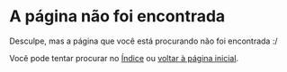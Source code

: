 # A página não foi encontrada

Desculpe, mas a página que você está procurando não foi encontrada :/

Você pode tentar procurar no [Índice](/manual/home.md) ou [voltar à página inicial](/).